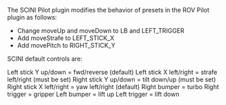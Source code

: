 The SCINI Pilot plugin modifies the behavior of presets in the ROV Pilot plugin as follows:

- Change moveUp and moveDown to LB and LEFT_TRIGGER
- Add moveStrafe to LEFT_STICK_X
- Add movePitch to RIGHT_STICK_Y

SCINI default controls are:

Left stick Y up/down = fwd/reverse (default)
Left stick X left/right = strafe left/right (must be set)
Right stick Y up/down = tilt down/up (must be set)
Right stick X left/right = yaw left/right (default)
Right bumper = turbo
Right trigger = gripper
Left bumper = lift up
Left trigger = lift down
